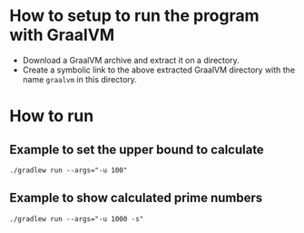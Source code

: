 # How to setup to run the program with GraalVM

- Download a GraalVM archive and extract it on a directory.
- Create a symbolic link to the above extracted GraalVM directory with the name `graalvm` in this directory.

# How to run

## Example to set the upper bound to calculate

    ./gradlew run --args="-u 100"

## Example to show calculated prime numbers

    ./gradlew run --args="-u 1000 -s"
